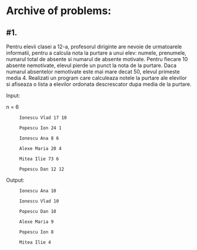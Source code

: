 # Archive of problems:

## #1.
Pentru elevii clasei a 12-a, profesorul diriginte are nevoie de urmatoarele informatii, pentru a calcula nota la purtare a unui elev: numele, prenumele, numarul total de absente si numarul de absente motivate. Pentru fiecare 10 absente nemotivate, elevul pierde un punct la nota de la purtare. Daca numarul absentelor nemotivate este mai mare decat 50, elevul primeste media 4.
Realizati un program care calculeaza notele la purtare ale elevilor si afiseaza o lista a elevilor ordonata descrescator dupa media de la purtare.

Input: 

n = 6

         Ionescu Vlad 17 10
         
         Popescu Ion 24 1
         
         Ionescu Ana 8 6
         
         Alexe Maria 20 4
         
         Mitea Ilie 73 6
         
         Popescu Dan 12 12

Output:

         Ionescu Ana 10
         
         Ionescu Vlad 10
         
         Popescu Dan 10
                  
         Alexe Maria 9
         
         Popescu Ion 8
         
         Mitea Ilie 4

